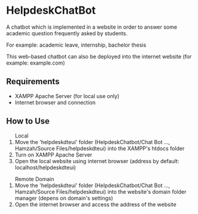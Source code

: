 # HelpdeskChatBot
A chatbot which is implemented in a website in order to answer some academic question frequently asked by students.

For example: academic leave, internship, bachelor thesis

This web-based chatbot can also be deployed into the internet website (for example: example.com)

## Requirements
<ul>
  <li>XAMPP Apache Server (for local use only)</li>
  <li>Internet browser and connection</li>
</ul>

## How to Use
<ol>
  Local
  <li>Move the 'helpdeskdteui' folder (HelpdeskChatbot/Chat Bot ..., Hamzah/Source Files/helpdeskdteui) into the XAMPP's htdocs folder</li>
  <li>Turn on XAMPP Apache Server</li>
  <li>Open the local website using internet browser (address by default: localhost/helpdeskdteui)</li>
</ol>
<ol>
  Remote Domain
  <li>Move the 'helpdeskdteui' folder (HelpdeskChatbot/Chat Bot ..., Hamzah/Source Files/helpdeskdteui) into the website's domain folder manager (depens on domain's settings)</li>
  <li>Open the internet browser and access the address of the website</li>
</ol>
